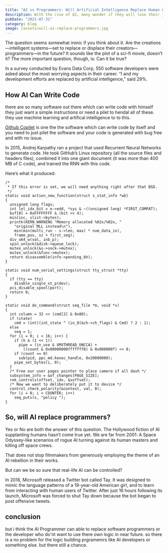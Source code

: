 ```yaml
---
title: "AI vs Programmers: Will Artificial Intelligence Replace Human Coders?"
description: With the rise of AI, many wonder if they will lose their jobs to machines. Will AI replace programmers? Here's what you need to know about this hotly debated topic.
pubDate: "2021-07-31"
category: blog
image: /assets/will-ai-replace-programmers.jpg
---
```


The question seems somewhat ironic if you think about it. Are the creations—intelligent systems—set to replace or displace their creators—programmers—in the future? It sounds like the plot of a sci-fi movie, doesn’t it? The more important question, though, is: Can it be true?

In a survey conducted by Evans Data Corp, 550 software developers were asked about the most worrying aspects in their career. “I and my development efforts are replaced by artificial intelligence,” said 29%.

## How AI Can Write Code

there are so many software out there which can write code with himself they just want a simple instructions or need a pilet to hendal all of these. they use machine learning and artifical intelligence to to this.

[Github Copilet](https://copilot.github.com/) is one the the software which can write code by itself and you need to just pilet the software and your code is generated with bug free and with no issue.

In 2015, Andrej Karpathy ran a project that used Recurrent Neural Networks to generate code. He took GitHub’s Linux repository (all the source files and headers files), combined it into one giant document (it was more than 400 MB of C code), and trained the RNN with this code.

Here’s what it produced:

```
/*
 * If this error is set, we will need anything right after that BSD.
 */
static void action_new_function(struct s_stat_info *wb)
{
  unsigned long flags;
  int lel_idx_bit = e->edd, *sys & ~((unsigned long) *FIRST_COMPAT);
  buf[0] = 0xFFFFFFFF & (bit << 4);
  min(inc, slist->bytes);
  printk(KERN_WARNING "Memory allocated %02x/%02x, "
    "original MLL instead\n"),
    min(min(multi_run - s->len, max) * num_data_in),
    frame_pos, sz + first_seg);
  div_u64_w(val, inb_p);
  spin_unlock(&disk->queue_lock);
  mutex_unlock(&s->sock->mutex);
  mutex_unlock(&func->mutex);
  return disassemble(info->pending_bh);
}

static void num_serial_settings(struct tty_struct *tty)
{
  if (tty == tty)
    disable_single_st_p(dev);
  pci_disable_spool(port);
  return 0;
}

static void do_command(struct seq_file *m, void *v)
{
  int column = 32 << (cmd[2] & 0x80);
  if (state)
    cmd = (int)(int_state ^ (in_8(&ch->ch_flags) & Cmd) ? 2 : 1);
  else
    seq = 1;
  for (i = 0; i < 16; i++) {
    if (k & (1 << 1))
      pipe = (in_use & UMXTHREAD_UNCCA) +
        ((count & 0x00000000fffffff8) & 0x000000f) << 8;
    if (count == 0)
      sub(pid, ppc_md.kexec_handle, 0x20000000);
    pipe_set_bytes(i, 0);
  }
  /* Free our user pages pointer to place camera if all dash */
  subsystem_info = &of_changes[PAGE_SIZE];
  rek_controls(offset, idx, &soffset);
  /* Now we want to deliberately put it to device */
  control_check_polarity(&context, val, 0);
  for (i = 0; i < COUNTER; i++)
    seq_puts(s, "policy ");
}

```

## So, will AI replace programmers?

Yes or No are both the answer of this question.
The Hollywood fiction of AI supplanting humans hasn’t come true yet. We are far from 2001: A Space Odyssey-like scenarios of rogue AI turning against its human masters and killing off space crews.

That does not stop filmmakers from generously employing the theme of an AI rebellion in their works.

But can we be so sure that real-life AI can be controlled?

In 2016, Microsoft released a Twitter bot called Tay. It was designed to mimic the language patterns of a 19-year-old American girl, and to learn from interacting with human users of Twitter. After just 16 hours following its launch, Microsoft was forced to shut Tay down because the bot began to post offensive tweets.

## conclusion

but i think the AI Programmer can able to replace software programmers or the developer who do'nt want to use there own logic in near future. so there is a no problem for the logic building prgramemrs like AI developers or something else. but there still a chance.
